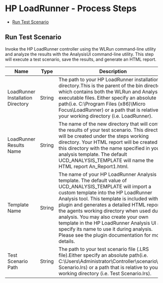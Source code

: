 
# HP LoadRunner - Process Steps


* [Run Test Scenario](#run_test_scenario)


## Run Test Scenario

Invoke the HP LoadRunner controller using the WLRun command-line utility and analyze the results with the AnalysisUI command-line utility. This step will execute a test scenario, save the results, and generate an HTML report.



| Name | Type | Description                                                                                                          | Required |
| ---- | ---- | -------------------------------------------------------------------------------------------------------------------- | -------- |
| LoadRunner Installation Directory | String | The path to your HP LoadRunner installation directory.This is the parent of the bin directory, which contains both the WLRun and AnalysisUI executable files. Either specify an absolute path(i.e. C:\Program Files (x86)\Micro Focus\LoadRunner) or a path that is relative to your working directory (i.e. LoadRunner). | Yes |
| LoadRunner Results Name | String | The name of the new directory that will contain the results of your test scenario. This directory will be created under the steps working directory. Your HTML report will be created in this directory with the name specified in your analysis template. The default UCD\_ANALYSIS\_TEMPLATE will name the HTML report An\_Report1.html. | Yes |
| Template Name | String | The name of your HP LoadRunner Analysis template. The default value of UCD\_ANALYSIS\_TEMPLATE will import a custom template into the HP LoadRunner Analysis tool. This template is included with the plugin and generates a detailed HTML report in the agents working directory when used during analysis. You may also create your own template in the HP LoadRunner Analysis UI and specify its name to use it during analysis. Please see the plugin documentation for more details. | Yes |
| Test Scenario Path | String | The path to your test scenario file (.LRS file).Either specify an absolute path(i.e. C:\Users\Administrator\Controller\scenario\Test Scenario.lrs) or a path that is relative to your working directory (i.e. Test Scenario.lrs). | Yes |


